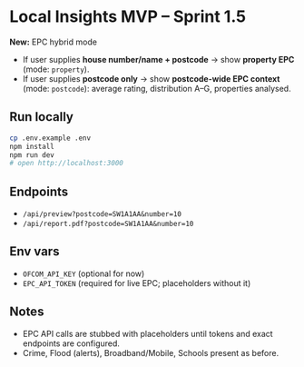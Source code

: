 # Local Insights MVP – Sprint 1.5

**New:** EPC hybrid mode  
- If user supplies **house number/name + postcode** → show **property EPC** (mode: `property`).  
- If user supplies **postcode only** → show **postcode-wide EPC context** (mode: `postcode`): average rating, distribution A–G, properties analysed.

## Run locally
```bash
cp .env.example .env
npm install
npm run dev
# open http://localhost:3000
```

## Endpoints
- `/api/preview?postcode=SW1A1AA&number=10`
- `/api/report.pdf?postcode=SW1A1AA&number=10`

## Env vars
- `OFCOM_API_KEY` (optional for now)
- `EPC_API_TOKEN` (required for live EPC; placeholders without it)

## Notes
- EPC API calls are stubbed with placeholders until tokens and exact endpoints are configured.
- Crime, Flood (alerts), Broadband/Mobile, Schools present as before.
